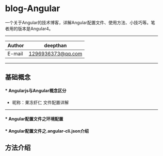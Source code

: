  blog-Angular
 ===========================
 一个关于Angular的技术博客，详解Angular配置文件、使用方法、小技巧等。笔者用的版本是Angular4。  
****
|Author|deepthan|
|---|---
|E-mail|1296936373@qq.com
****


基础概念
------
#### * Angularjs与Angular概念区分
* 昵称：果冻虾仁
文件配置详解
------
#### * Angular配置文件之环境配置
#### * Angular配置文件之.angular-cli.json介绍 
方法介绍
------




